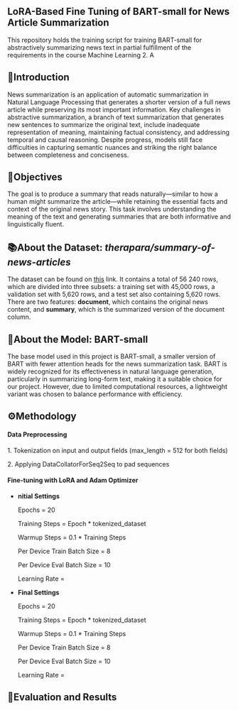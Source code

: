<h2>LoRA-Based Fine Tuning of BART-small for News Article Summarization</h2>
<p>This repository holds the training script for training BART-small for abstractively summarizing news text in partial fulfillment of the requirements in the course Machine Learning 2. A</p>

<h2>📃Introduction</h2>
<p>News summarization is an application of automatic summarization in Natural Language Processing that generates a shorter version of a full news article while preserving its most important information. Key challenges in abstractive summarization, a branch of text summarization that generates new sentences to summarize the original text, include inadequate representation of meaning, maintaining factual consistency, and addressing temporal and causal reasoning. Despite progress, models still face difficulties in capturing semantic nuances and striking the right balance between completeness and conciseness.</p>

<h2>🎯Objectives</h2>
<p>The goal is to produce a summary that reads naturally—similar to how a human might summarize the article—while retaining the essential facts and context of the original news story. This task involves understanding the meaning of the text and generating summaries that are both informative and linguistically fluent.</p>

<h2>📚About the Dataset: <i>therapara/summary-of-news-articles</i></h2>
<p>The dataset can be found on <a href = '[therapara/summary-of-news-articles](https://huggingface.co/datasets/therapara/summary-of-news-articles)'>this</a> link. It contains a total of 56 240 rows, which are divided into three subsets: a training set with 45,000 rows, a validation set with 5,620 rows, and a test set also containing 5,620 rows. There are two features: <b>document</b>, which contains the original news content, and <b>summary</b>, which is the summarized version of the document column.</p>

<h2>🧠About the Model: BART-small</h2>
<p>The base model used in this project is BART-small, a smaller version of BART with fewer attention heads for the news summarization task. BART is widely recognized for its effectiveness in natural language generation, particularly in summarizing long-form text, making it a suitable choice for our project. However, due to limited computational resources, a lightweight variant was chosen to balance performance with efficiency. </p>

<h2>⚙️Methodology</h2>
<h4>Data Preprocessing</h4>
  <p>1. Tokenization on input and output fields (max_length = 512 for both fields)</p>
  <p>2. Applying DataCollatorForSeq2Seq to pad sequences</p>
<h4>Fine-tuning with LoRA and Adam Optimizer</h4>
  <ul>
    <li><b>nitial Settings</b></li>
      <p>Epochs = 20</p>
      <p>Training Steps = Epoch * tokenized_dataset</p>
      <p>Warmup Steps = 0.1 * Training Steps</p>
      <p>Per Device Train Batch Size = 8</p>
      <p>Per Device Eval Batch Size = 10</p>
      <p>Learning Rate = </p>
    <li><b>Final Settings</b></li>
      <p>Epochs = 20</p>
      <p>Training Steps = Epoch * tokenized_dataset</p>
      <p>Warmup Steps = 0.1 * Training Steps</p>
      <p>Per Device Train Batch Size = 8</p>
      <p>Per Device Eval Batch Size = 10</p>
      <p>Learning Rate = </p>
  </ul>

<h2>📝Evaluation and Results</h2>

